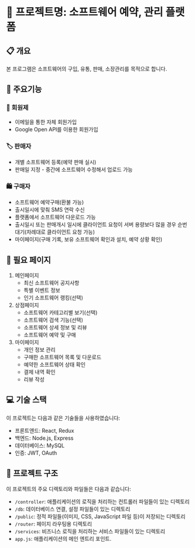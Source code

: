 # 📝 프로젝트명: 소프트웨어 예약, 관리 플랫폼

## 📋 개요
본 프로그램은 소프트웨어의 구입, 유통, 판매, 소장관리를 목적으로 합니다.

## 🎯 주요기능

### 👥 회원제
- 이메일을 통한 자체 회원가입
- Google Open API를 이용한 회원가입

### 🏷️ 판매자
- 개별 소프트웨어 등록(예약 판매 실시)
- 판매일 지정 - 중간에 소프트웨어 수정해서 업로드 가능

### 🛍️ 구매자
- 소프트웨어 예약구매(환불 가능)
- 출시일시에 맞춰 SMS 연락 수신
- 플랫폼에서 소프트웨어 다운로드 가능
- 출시일시 또는 판매개시 일시에 클라이언트 요청이 서버 용량보다 많을 경우 순번 대기(차례대로 클라이언트 요청 가능)
- 마이페이지(구매 기록, 보유 소프트웨어 확인과 설치, 예약 상황 확인)

## 📖 필요 페이지
1. 메인페이지
   - 최신 소프트웨어 공지사항
   - 특별 이벤트 정보
   - 인기 소프트웨어 랭킹(선택)
2. 상점페이지
   - 소프트웨어 카테고리별 보기(선택)
   - 소프트웨어 검색 기능(선택)
   - 소프트웨어 상세 정보 및 리뷰
   - 소프트웨어 예약 및 구매
3. 마이페이지
   - 개인 정보 관리
   - 구매한 소프트웨어 목록 및 다운로드
   - 예약한 소프트웨어 상태 확인
   - 결제 내역 확인
   - 리뷰 작성

## 💻 기술 스택
이 프로젝트는 다음과 같은 기술들을 사용하였습니다:
- 프론트엔드: React, Redux
- 백엔드: Node.js, Express
- 데이터베이스: MySQL
- 인증: JWT, OAuth

## 📂 프로젝트 구조
이 프로젝트의 주요 디렉토리와 파일들은 다음과 같습니다:
- `/controller`: 애플리케이션의 로직을 처리하는 컨트롤러 파일들이 있는 디렉토리
- `/db`: 데이터베이스 연결, 설정 파일들이 있는 디렉토리
- `/public`: 정적 파일들(이미지, CSS, JavaScript 파일 등)이 저장되는 디렉토리
- `/router`: 페이지 라우팅용 디렉토리 
- `/services`: 비즈니스 로직을 처리하는 서비스 파일들이 있는 디렉토리
- `app.js`: 애플리케이션의 메인 엔트리 포인트.
